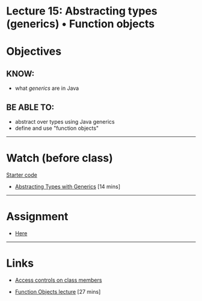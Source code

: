# Lecture 15: Abstracting types (generics) • Function objects

# Objectives

## KNOW:
- what *generics* are in Java
  
## BE ABLE TO:
- abstract over types using Java generics
- define and use "function objects" 

---
# Watch (before class)

[Starter code](lec15-generics-start.zip)

- [Abstracting Types with Generics](https://mediaspace.berry.edu/media/Lecture+15+-+Abstracting+types+%28generics%29/1_msp5nxvt) [14 mins]



---
# Assignment

- [Here](work/hw15.md)


---
# Links

- [Access controls on class members](https://docs.oracle.com/javase/tutorial/java/javaOO/accesscontrol.html)

- [Function Objects lecture](https://mediaspace.berry.edu/media/Lecture+15a+-+Function+Objects/1_owcfhjde) [27 mins]
